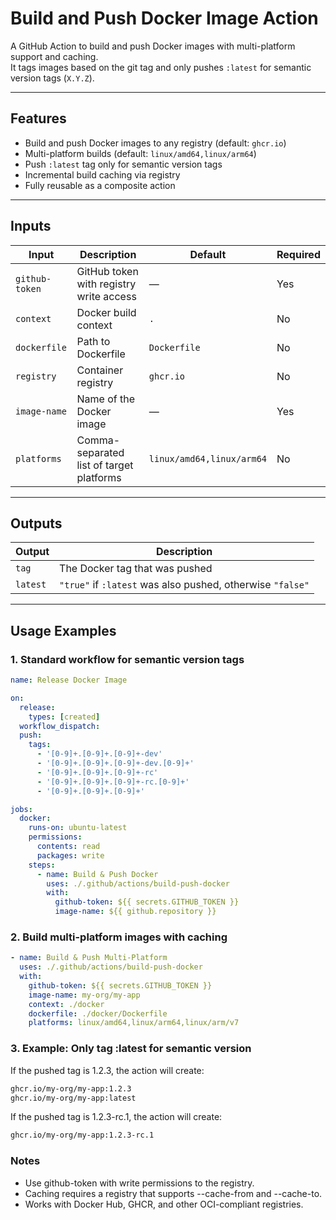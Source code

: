 # Build and Push Docker Image Action

A GitHub Action to build and push Docker images with multi-platform support and caching.  
It tags images based on the git tag and only pushes `:latest` for semantic version tags (`X.Y.Z`).

---

## Features

- Build and push Docker images to any registry (default: `ghcr.io`)
- Multi-platform builds (default: `linux/amd64,linux/arm64`)
- Push `:latest` tag only for semantic version tags
- Incremental build caching via registry
- Fully reusable as a composite action

---

## Inputs

| Input | Description | Default | Required |
|-------|-------------|---------|----------|
| `github-token` | GitHub token with registry write access | — | Yes |
| `context` | Docker build context | `.` | No |
| `dockerfile` | Path to Dockerfile | `Dockerfile` | No |
| `registry` | Container registry | `ghcr.io` | No |
| `image-name` | Name of the Docker image | — | Yes |
| `platforms` | Comma-separated list of target platforms | `linux/amd64,linux/arm64` | No |

---

## Outputs

| Output | Description |
|--------|------------|
| `tag` | The Docker tag that was pushed |
| `latest` | `"true"` if `:latest` was also pushed, otherwise `"false"` |

---

## Usage Examples

### 1. Standard workflow for semantic version tags

```yaml
name: Release Docker Image

on:
  release:
    types: [created]
  workflow_dispatch:
  push:
    tags:
      - '[0-9]+.[0-9]+.[0-9]+-dev'
      - '[0-9]+.[0-9]+.[0-9]+-dev.[0-9]+'
      - '[0-9]+.[0-9]+.[0-9]+-rc'
      - '[0-9]+.[0-9]+.[0-9]+-rc.[0-9]+'
      - '[0-9]+.[0-9]+.[0-9]+'

jobs:
  docker:
    runs-on: ubuntu-latest
    permissions:
      contents: read
      packages: write
    steps:
      - name: Build & Push Docker
        uses: ./.github/actions/build-push-docker
        with:
          github-token: ${{ secrets.GITHUB_TOKEN }}
          image-name: ${{ github.repository }}
```

### 2. Build multi-platform images with caching
```yaml
- name: Build & Push Multi-Platform
  uses: ./.github/actions/build-push-docker
  with:
    github-token: ${{ secrets.GITHUB_TOKEN }}
    image-name: my-org/my-app
    context: ./docker
    dockerfile: ./docker/Dockerfile
    platforms: linux/amd64,linux/arm64,linux/arm/v7
```

### 3. Example: Only tag :latest for semantic version
If the pushed tag is 1.2.3, the action will create:
```bash
ghcr.io/my-org/my-app:1.2.3
ghcr.io/my-org/my-app:latest
```

If the pushed tag is 1.2.3-rc.1, the action will create:
```bash
ghcr.io/my-org/my-app:1.2.3-rc.1
```

### Notes
- Use github-token with write permissions to the registry.
- Caching requires a registry that supports --cache-from and --cache-to.
- Works with Docker Hub, GHCR, and other OCI-compliant registries.

